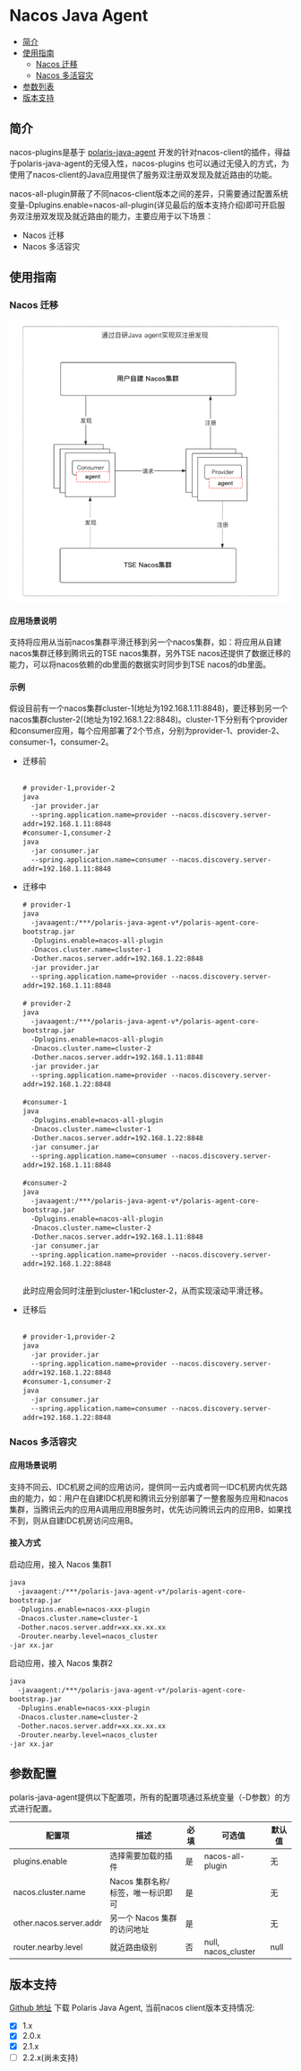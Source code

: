 # Nacos Java Agent

- [简介](#简介)
- [使用指南](#使用指南)
  - [Nacos 迁移](#nacos-迁移)
  - [Nacos 多活容灾](#nacos-多活容灾)
- [参数列表](#参数列表)
- [版本支持](#版本支持)

## 简介

nacos-plugins是基于 [polaris-java-agent](../../../README-zh.md) 开发的针对nacos-client的插件，得益于polaris-java-agent的无侵入性，nacos-plugins 也可以通过无侵入的方式，为使用了nacos-client的Java应用提供了服务双注册双发现及就近路由的功能。

nacos-all-plugin屏蔽了不同nacos-client版本之间的差异，只需要通过配置系统变量-Dplugins.enable=nacos-all-plugin(详见最后的版本支持介绍)即可开启服务双注册双发现及就近路由的能力，主要应用于以下场景：

- Nacos 迁移
- Nacos 多活容灾

## 使用指南

### Nacos 迁移

![](pic/nacos-double-registry.png)

#### 应用场景说明
支持将应用从当前nacos集群平滑迁移到另一个nacos集群，如：将应用从自建nacos集群迁移到腾讯云的TSE nacos集群，另外TSE nacos还提供了数据迁移的能力，可以将nacos依赖的db里面的数据实时同步到TSE nacos的db里面。

#### 示例

假设目前有一个nacos集群cluster-1(地址为192.168.1.11:8848)，要迁移到另一个nacos集群cluster-2((地址为192.168.1.22:8848)。cluster-1下分别有个provider和consumer应用，每个应用部署了2个节点，分别为provider-1、provider-2、consumer-1，consumer-2。

* 迁移前

  ```shell
  
  # provider-1,provider-2
  java 
  	-jar provider.jar 
  	--spring.application.name=provider --nacos.discovery.server-addr=192.168.1.11:8848
  #consumer-1,consumer-2 
  java 
  	-jar consumer.jar 
  	--spring.application.name=consumer --nacos.discovery.server-addr=192.168.1.11:8848
  
  ```

* 迁移中

  ```shell
  # provider-1
  java 
    -javaagent:/***/polaris-java-agent-v*/polaris-agent-core-bootstrap.jar
    -Dplugins.enable=nacos-all-plugin  
    -Dnacos.cluster.name=cluster-1
    -Dother.nacos.server.addr=192.168.1.22:8848
  	-jar provider.jar 
  	--spring.application.name=provider --nacos.discovery.server-addr=192.168.1.11:8848
  	
  # provider-2
  java 
    -javaagent:/***/polaris-java-agent-v*/polaris-agent-core-bootstrap.jar
    -Dplugins.enable=nacos-all-plugin  
    -Dnacos.cluster.name=cluster-2
    -Dother.nacos.server.addr=192.168.1.11:8848
  	-jar provider.jar 
  	--spring.application.name=provider --nacos.discovery.server-addr=192.168.1.22:8848	
  
  #consumer-1
  java 
    -Dplugins.enable=nacos-all-plugin  
    -Dnacos.cluster.name=cluster-1
    -Dother.nacos.server.addr=192.168.1.22:8848
  	-jar consumer.jar 
  	--spring.application.name=consumer --nacos.discovery.server-addr=192.168.1.11:8848
  	
  #consumer-2
  java 
    -javaagent:/***/polaris-java-agent-v*/polaris-agent-core-bootstrap.jar
    -Dplugins.enable=nacos-all-plugin  
    -Dnacos.cluster.name=cluster-2
    -Dother.nacos.server.addr=192.168.1.11:8848
  	-jar consumer.jar 
  	--spring.application.name=provider --nacos.discovery.server-addr=192.168.1.22:8848
  	
  ```

  此时应用会同时注册到cluster-1和cluster-2，从而实现滚动平滑迁移。

* 迁移后

  ```shell
  
  # provider-1,provider-2
  java 
  	-jar provider.jar 
  	--spring.application.name=provider --nacos.discovery.server-addr=192.168.1.22:8848
  #consumer-1,consumer-2 
  java 
  	-jar consumer.jar 
  	--spring.application.name=consumer --nacos.discovery.server-addr=192.168.1.22:8848
  ```



### Nacos 多活容灾

#### 应用场景说明

支持不同云、IDC机房之间的应用访问，提供同一云内或者同一IDC机房内优先路由的能力，如：用户在自建IDC机房和腾讯云分别部署了一整套服务应用和nacos集群，当腾讯云内的应用A调用应用B服务时，优先访问腾讯云内的应用B，如果找不到，则从自建IDC机房访问应用B。
#### 接入方式

启动应用，接入 Nacos 集群1

```shell
java
  -javaagent:/***/polaris-java-agent-v*/polaris-agent-core-bootstrap.jar
  -Dplugins.enable=nacos-xxx-plugin
  -Dnacos.cluster.name=cluster-1
  -Dother.nacos.server.addr=xx.xx.xx.xx
  -Drouter.nearby.level=nacos_cluster
-jar xx.jar
```

启动应用，接入 Nacos 集群2

```shell
java
  -javaagent:/***/polaris-java-agent-v*/polaris-agent-core-bootstrap.jar
  -Dplugins.enable=nacos-xxx-plugin
  -Dnacos.cluster.name=cluster-2
  -Dother.nacos.server.addr=xx.xx.xx.xx
  -Drouter.nearby.level=nacos_cluster
-jar xx.jar
```

## 参数配置

polaris-java-agent提供以下配置项，所有的配置项通过系统变量（-D参数）的方式进行配置。

| 配置项                  | 描述                              | 必填 | 可选值              | 默认值 |
| ----------------------- | --------------------------------- | ---- | ------------------- | ------ |
| plugins.enable          | 选择需要加载的插件                | 是   | nacos-all-plugin    | 无     |
| nacos.cluster.name      | Nacos 集群名称/标签，唯一标识即可 | 是   |                     | 无     |
| other.nacos.server.addr | 另一个 Nacos 集群的访问地址       | 是   |                     | 无     |
| router.nearby.level     | 就近路由级别                      | 否   | null, nacos_cluster | null   |

## 版本支持
[Github 地址](https://github.com/polarismesh/polaris-java-agent/releases)
下载 Polaris Java Agent,
当前nacos client版本支持情况:

- [x] 1.x
- [x] 2.0.x
- [x] 2.1.x
- [ ] 2.2.x(尚未支持)